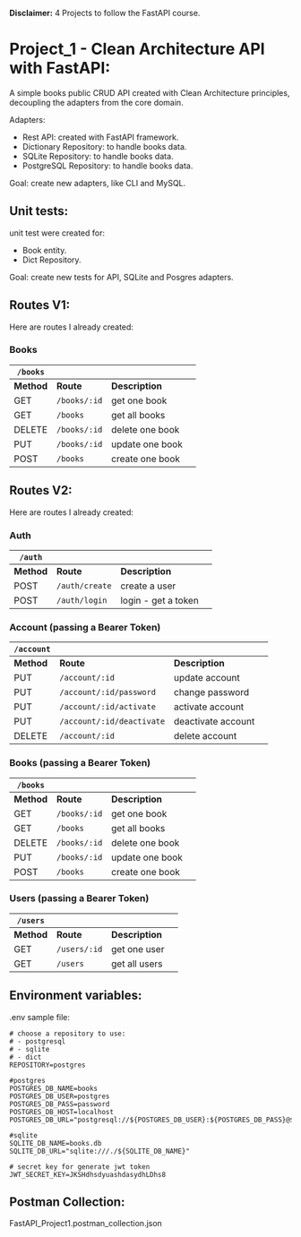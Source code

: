 **Disclaimer:** 4 Projects to follow the FastAPI course.


# Project_1 - Clean Architecture API with FastAPI:

A simple books public CRUD API created with Clean Architecture principles, decoupling the adapters from the core domain.

Adapters:
- Rest API: created with FastAPI framework.
- Dictionary Repository: to handle books data.
- SQLite Repository: to handle books data.
- PostgreSQL Repository: to handle books data.

Goal: create new adapters, like CLI and MySQL.

## Unit tests:

unit test were created for:
- Book entity.
- Dict Repository.

Goal: create new tests for API, SQLite and Posgres adapters.

## Routes V1:

Here are routes I already created:

### Books

|`/books`||||
|-|-|-|-|
|**Method**|**Route**|**Description**|
|GET|`/books/:id`|get one book|
|GET|`/books`|get all books|
|DELETE|`/books/:id`|delete one book|
|PUT|`/books/:id`|update one book|
|POST|`/books`|create one book|

## Routes V2:

Here are routes I already created:

### Auth

|`/auth`||||
|-|-|-|-|
|**Method**|**Route**|**Description**|
|POST|`/auth/create`|create a user|
|POST|`/auth/login`|login - get a token|

### Account (passing a Bearer Token)

|`/account`||||
|-|-|-|-|
|**Method**|**Route**|**Description**|
|PUT|`/account/:id`|update account|
|PUT|`/account/:id/password`|change password|
|PUT|`/account/:id/activate`|activate account|
|PUT|`/account/:id/deactivate`|deactivate account|
|DELETE|`/account/:id`|delete account|

### Books (passing a Bearer Token)

|`/books`||||
|-|-|-|-|
|**Method**|**Route**|**Description**|
|GET|`/books/:id`|get one book|
|GET|`/books`|get all books|
|DELETE|`/books/:id`|delete one book|
|PUT|`/books/:id`|update one book|
|POST|`/books`|create one book|

### Users (passing a Bearer Token)

|`/users`||||
|-|-|-|-|
|**Method**|**Route**|**Description**|
|GET|`/users/:id`|get one user|
|GET|`/users`|get all users|

## Environment variables:

.env sample file:

```
# choose a repository to use:
# - postgresql
# - sqlite
# - dict
REPOSITORY=postgres

#postgres
POSTGRES_DB_NAME=books
POSTGRES_DB_USER=postgres
POSTGRES_DB_PASS=password
POSTGRES_DB_HOST=localhost
POSTGRES_DB_URL="postgresql://${POSTGRES_DB_USER}:${POSTGRES_DB_PASS}@${POSTGRES_DB_HOST}/${POSTGRES_DB_NAME}"

#sqlite
SQLITE_DB_NAME=books.db
SQLITE_DB_URL="sqlite:///./${SQLITE_DB_NAME}"

# secret key for generate jwt token
JWT_SECRET_KEY=JKSHdhsdyuashdasydhLDhs8
```

## Postman Collection:
FastAPI_Project1.postman_collection.json